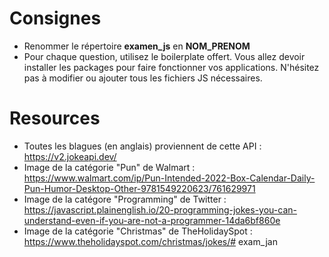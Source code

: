 # Consignes
- Renommer le répertoire **examen_js** en **NOM_PRENOM**
- Pour chaque question, utilisez le boilerplate offert. 
Vous allez devoir installer les packages pour faire fonctionner vos applications.
N'hésitez pas à modifier ou ajouter tous les fichiers JS nécessaires.

# Resources
- Toutes les blagues (en anglais) proviennent de cette API : https://v2.jokeapi.dev/
- Image de la catégorie "Pun" de Walmart : https://www.walmart.com/ip/Pun-Intended-2022-Box-Calendar-Daily-Pun-Humor-Desktop-Other-9781549220623/761629971
- Image de la catégore "Programming" de Twitter : https://javascript.plainenglish.io/20-programming-jokes-you-can-understand-even-if-you-are-not-a-programmer-14da6bf860e
- Image de la catégorie "Christmas" de TheHolidaySpot : https://www.theholidayspot.com/christmas/jokes/#   e x a m _ j a n  
 